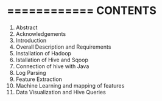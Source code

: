 ============
**CONTENTS**
============

1. Abstract
2. Acknowledgements
3. Introduction
4. Overall Description and Requirements
5. Installation of Hadoop
6. Istallation of Hive and Sqoop
7. Connection of hive with Java
8. Log Parsing
9. Feature Extraction
10. Machine Learning and mapping of features
11. Data Visualization and Hive Queries

